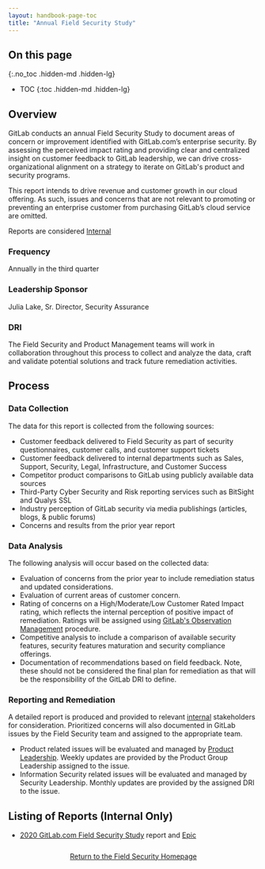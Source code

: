 ```yaml
---
layout: handbook-page-toc
title: "Annual Field Security Study"
---
```


## On this page
{:.no_toc .hidden-md .hidden-lg}
 
- TOC
{:toc .hidden-md .hidden-lg}

## Overview
GitLab conducts an annual Field Security Study to document areas of concern or improvement identified with GitLab.com’s enterprise security. By assessing the perceived impact rating and providing clear and centralized insight on customer feedback to GitLab leadership, we can drive cross-organizational alignment on a strategy to iterate on GitLab's product and security programs.
 
This report intends to drive revenue and customer growth in our cloud offering. As such, issues and concerns that are not relevant to promoting or preventing an enterprise customer from purchasing GitLab’s cloud service are omitted.

Reports are considered [Internal](https://about.gitlab.com/handbook/communication/confidentiality-levels/#internal)

### Frequency
Annually in the third quarter 

### Leadership Sponsor
Julia Lake, Sr. Director, Security Assurance

### DRI
The Field Security and Product Management teams will work in collaboration throughout this process to collect and analyze the data, craft and validate potential solutions and track future remediation activities. 

## Process

### Data Collection

The data for this report is collected from the following sources:

- Customer feedback delivered to Field Security as part of security questionnaires, customer calls, and customer support tickets 
- Customer feedback delivered to internal departments such as Sales, Support, Security, Legal, Infrastructure, and Customer Success
- Competitor product comparisons to GitLab using publicly available data sources
- Third-Party Cyber Security and Risk reporting services such as BitSight and Qualys SSL
- Industry perception of GitLab security via media publishings (articles, blogs, & public forums) 
- Concerns and results from the prior year report

### Data Analysis

The following analysis will occur based on the collected data:

- Evaluation of concerns from the prior year to include remediation status and updated considerations.  
- Evaluation of current areas of customer concern.  
- Rating of concerns on a High/Moderate/Low Customer Rated Impact rating, which reflects the internal perception of positive impact of remediation. Ratings will be assigned using [GitLab's Observation Management](https://about.gitlab.com/handbook/security/security-assurance/observation-remediation-procedure.html#observation-risk-ratings) procedure. 
- Competitive analysis to include a comparison of available security features, security features maturation and security compliance offerings.
- Documentation of recommendations based on field feedback. Note, these should not be considered the final plan for remediation as that will be the responsibility of the GitLab DRI to define. 

### Reporting and Remediation

A detailed report is produced and provided to relevant [internal](https://about.gitlab.com/handbook/communication/confidentiality-levels/#internal) stakeholders for consideration. Prioritized concerns will also documented in GitLab issues by the Field Security team and assigned to the appropriate team. 

- Product related issues will be evaluated and managed by [Product Leadership](https://about.gitlab.com/handbook/product/product-leadership/#product-leaders). Weekly updates are provided by the Product Group Leadership assigned to the issue. 
- Information Security related issues will be evaluated and managed by Security Leadership. Monthly updates are provided by the assigned DRI to the issue.

## Listing of Reports (Internal Only) 
- [2020 GitLab.com Field Security Study](https://docs.google.com/document/d/1BN979fDYeOwIhKOvrMStyqj5ftDq1w0bc2urcsk3z8U/edit?usp=sharing) report and [Epic](https://gitlab.com/groups/gitlab-com/-/epics/957) 

<div class="flex-row" markdown="0" style="height:40px">
    <a href="https://about.gitlab.com/handbook/security/security-assurance/field-security/" class="btn btn-purple-inv" style="width:100%;height:100%;margin:1px;display:flex;justify-content:center;align-items:center;">Return to the Field Security Homepage</a>
</div> 
